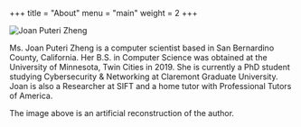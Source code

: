 +++
title = "About"
menu = "main"
weight = 2
+++

![Joan Puteri Zheng](/images/portrait.JPG)

Ms. Joan Puteri Zheng is a computer scientist based in San Bernardino County, California. Her B.S. in Computer Science was obtained at the University of Minnesota, Twin Cities in 2019. She is currently a PhD student studying Cybersecurity & Networking at Claremont Graduate University. Joan is also a Researcher at SIFT and a home tutor with Professional Tutors of America.

The image above is an artificial reconstruction of the author.